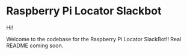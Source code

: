 # Raspberry Pi Locator Slackbot

Hi!

Welcome to the codebase for the Raspberry Pi Locator SlackBot!! Real README coming soon.
